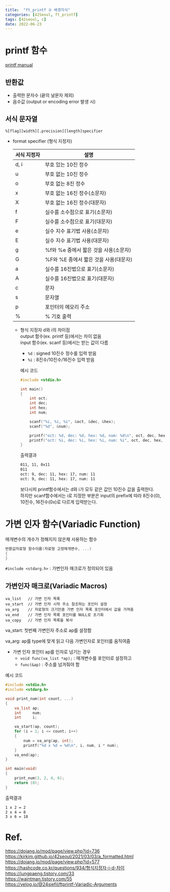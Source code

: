 ```yaml
---
title:  "ft_printf ② 배경지식"
categories: [42Seoul, ft_printf]
tags: [42seoul, c]
date: 2022-06-23
---
```


# printf 함수

[printf manual](https://23tae.github.io/posts/printf-manual/)

## 반환값

- 출력한 문자수 (끝의 널문자 제외)
- 음수값 (output or encoding error 발생 시)

## 서식 문자열

`%[flag][width][.precision][length]specifier`

- format specifier (형식 지정자)  

	| 서식 지정자 | 설명 |
	| --- | --- |
	| d, i | 부호 있는 10진 정수 |
	| u | 부호 없는 10진 정수 |
	| o | 부호 없는 8진 정수 |
	| x | 부호 없는 16진 정수(소문자) |
	| X | 부호 없는 16진 정수(대문자) |
	| f | 실수를 소수점으로 표기(소문자) |
	| F | 실수를 소수점으로 표기(대문자) |
	| e | 실수 지수 표기법 사용(소문자) |
	| E | 실수 지수 표기법 사용(대문자) |
	| g | %f와 %e 중에서 짧은 것을 사용(소문자) |
	| G | %F와 %E 중에서 짧은 것을 사용(대문자) |
	| a | 실수를 16진법으로 표기(소문자) |
	| A | 실수를 16진법으로 표기(대문자) |
	| c | 문자 |
	| s | 문자열 |
	| p | 포인터의 메모리 주소 |
	| % | % 기호 출력 |

    - 형식 지정자 d와 i의 차이점  
    output 함수(ex. printf 등)에서는 차이 없음  
    input 함수(ex. scanf 등)에서는 받는 값이 다름  
		- `%d` : signed 10진수 정수를 입력 받음
		- `%i` : 8진수/10진수/16진수 입력 받음
        
        예시 코드
        
        ```c
        #include <stdio.h>
        
        int main()
        {
        	int oct;
        	int dec;
        	int hex;
        	int num;
        
        	scanf("%i, %i, %i", &oct, &dec, &hex);
        	scanf("%d", &num);
        
        	printf("oct: %d, dec: %d, hex: %d, num: %d\n", oct, dec, hex, num);
        	printf("oct: %i, dec: %i, hex: %i, num: %i", oct, dec, hex, num);
        }
        ```
        
        출력결과
        
        ```bash
        011, 11, 0x11
        011
        oct: 9, dec: 11, hex: 17, num: 11
        oct: 9, dec: 11, hex: 17, num: 11
        ```
        
        보다시피 printf함수에서는 d와 i가 모두 같은 값인 10진수 값을 출력한다.  
        하지만 scanf함수에서는 i로 지정한 부분은 input의 prefix에 따라 8진수(0), 10진수, 16진수(0x)로 다르게 입력받는다.
        
# 가변 인자 함수(Variadic Function)

매개변수의 개수가 정해지지 않은채 사용하는 함수

```c
반환값자료형 함수이름(자료형 고정매개변수, ...)
{
}
```

`#include <stdarg.h>` : 가변인자 매크로가 정의되어 있음

## 가변인자 매크로(Variadic Macros)

```
va_list   // 가변 인자 목록
va_start  // 가변 인자 시작 주소 참조하는 포인터 설정
va_arg    // 자료형의 크기만큼 가변 인자 목록 포인터에서 값을 가져옴
va_end    // 가변 인자 목록 포인터를 NULL로 초기화
va_copy   // 가변 인자 목록을 복사
```

va_start: 첫번째 가변인자 주소로 ap를 설정함

va_arg: ap를 type에 맞게 읽고 다음 가변인자로 포인터를 움직여줌

- 가변 인자 포인터 ap를 인자로 넘기는 경우
    - `void func(va_list *ap);` : 매개변수를 포인터로 설정하고
    - `func(&ap)` : 주소를 넘겨줘야 함

예시 코드

```c
#include <stdio.h>
#include <stdarg.h>

void print_num(int count, ...)
{
    va_list ap;
	int		num;
	int		i;

    va_start(ap, count);
    for (i = 1; i <= count; i++)
    {
        num = va_arg(ap, int);
		printf("%d x %d = %d\n", i, num, i * num);
    }
    va_end(ap);
}

int main(void)
{
    print_num(3, 2, 4, 6);
    return (0);
}
```

출력결과

```bash
1 x 2 = 2
2 x 4 = 8
3 x 6 = 18
```

# Ref.
<https://dojang.io/mod/page/view.php?id=736>  
<https://kirkim.github.io/42seoul/2021/03/03/a_formatted.html>  
<https://dojang.io/mod/page/view.php?id=577>  
<https://hashcode.co.kr/questions/934/형식지정자-i-d-차이>  
<https://jungpaeng.tistory.com/33>  
<https://waintman.tistory.com/55>  
<https://velog.io/@24siefil/ftprintf-Variadic-Arguments>  